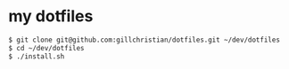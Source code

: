 # my dotfiles

```bash
$ git clone git@github.com:gillchristian/dotfiles.git ~/dev/dotfiles
$ cd ~/dev/dotfiles
$ ./install.sh
```
